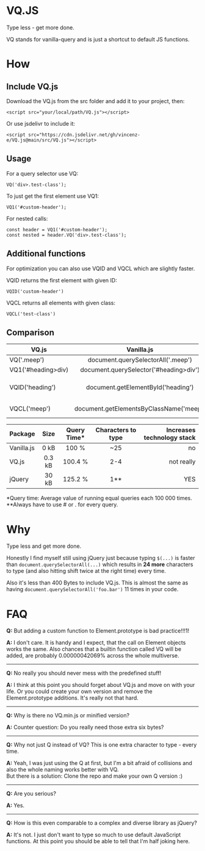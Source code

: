 # VQ.JS
Type less - get more done.

VQ stands for vanilla-query and is just a shortcut to default JS functions.

# How
## Include VQ.js
Download the VQ.js from the src folder and add it to your project, then:

    <script src="your/local/path/VQ.js"></script>

Or use jsdelivr to include it:

    <script src="https://cdn.jsdelivr.net/gh/vincenz-e/VQ.js@main/src/VQ.js"></script>

## Usage

For a query selector use VQ:

    VQ('div>.test-class');

To just get the first element use VQ1:

    VQ1('#custom-header');

For nested calls:

    const header = VQ1('#custom-header');
    const nested = header.VQ('div>.test-class');

## Additional functions
For optimization you can also use VQID and VQCL which are slightly faster.

VQID returns the first element with given ID:

    VQID('custom-header')

VQCL returns all elements with given class:

    VQCL('test-class')

## Comparison


| VQ.js              |               Vanilla.js                |                                jQuery |
| ------------------ | :-------------------------------------: | ------------------------------------: |
| VQ('.meep')        |   document.querySelectorAll('.meep')    |                            $('.meep') |
| VQ1('#heading>div) | document.querySelector('#heading>div')  |                     $('#heading>div') |
| VQID('heading')    |   document.getElementById('heading')    | $('#heading') // but is reeeally slow |
| VQCL('meep')       | document.getElementsByClassName('meep') |    $('.meep') // but is reeeally slow |

| Package    |  Size  | Query Time* | Characters to type | Increases technology stack |
| ---------- | :----: | :---------: | :----------------: | ------------------------: |
| Vanilla.js |  0 kB  |    100 %    |        ~25         |                        no |
| VQ.js      | 0.3 kB |   100.4 %   |        2-4         |                not really |
| jQuery     | 30 kB  |   125.2 %   |         1**        |                       YES |

*Query time: Average value of running equal queries each 100 000 times.  
**Always have to use # or . for every query.

# Why
Type less and get more done.

Honestly I find myself still using jQuery just because typing `$(...)` is faster than `document.querySelectorAll(...)` which results in **24 more** characters to type (and also hitting shift twice at the right time) every time.

Also it's less than 400 Bytes to include VQ.js. This is almost the same as having `document.querySelectorAll('foo.bar')` 11 times in your code.

# FAQ
**Q:** But adding a custom function to Element.prototype is bad practice!!!1!

**A:** I don't care. It is handy and I expect, that the call on Element objects works the same. Also chances that a builtin function called VQ will be added, are probably 0.00000042069% across the whole multiverse.

---

**Q:** No really you should never mess with the predefined stuff!

**A:** I think at this point you should forget about VQ.js and move on with your life. Or you could create your own version and remove the Element.prototype additions. It's really not that hard.

---

**Q:** Why is there no VQ.min.js or minified version?
  
**A:** Counter question: Do you really need those extra six bytes?
  
---

**Q:** Why not just Q instead of VQ? This is one extra character to type - every time.
  
**A:** Yeah, I was just using the Q at first, but I'm a bit afraid of collisions and also the whole naming works better with VQ.  
But there is a solution: Clone the repo and make your own Q version :)
  
---

**Q:** Are you serious?
  
**A:** Yes.
  
---

**Q:** How is this even comparable to a complex and diverse library as jQuery?
  
**A:** It's not. I just don't want to type so much to use default JavaScript functions. At this point you should be able to tell that I'm half joking here.
